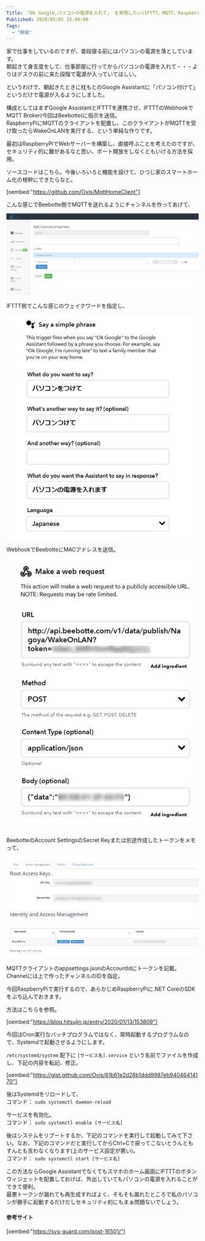 ```yaml
---
Title: 「Ok Google,パソコンの電源を入れて」 を実現したい(IFTTT、MQTT、Raspberry Piを用いる方法)
Published: 2020/05/05 15:00:00
Tags:
  - "開発"
---
```

家で仕事をしているのですが、普段寝る前にはパソコンの電源を落としています。  
朝起きて身支度をして、仕事部屋に行ってからパソコンの電源を入れて・・・よりはデスクの前に来た段階で電源が入っていてほしい。  

というわけで、朝起きたときに枕もとのGoogle Assistantに「パソコン付けて」というだけで電源が入るようにしました。  

<!-- more -->

構成としてはまずGoogle AssistantとIFTTTを連携させ、IFTTTのWebhookでMQTT Broker(今回はBeebotte)に指示を送信。  
RaspberryPiにMQTTのクライアントを配置し、このクライアントがMQTTを受け取ったらWakeOnLANを実行する、という単純な作りです。  

最初はRaspberryPiでWebサーバーを構築し、直接呼ぶことを考えたのですが、セキュリティ的に難があるなと思い、ポート開放をしなくともいける方法を採用。  

ソースコードはこちら。今後いろいろと機能を設けて、ひつじ家のスマートホーム化の根幹にできたらなと。  

[oembed:"https://github.com/Ovis/MqttHomeClient"]

こんな感じでBeebotte側でMQTTを送れるようにチャンネルを作ってあげて、  

![](20200505143708.png) 

IFTTT側でこんな感じのウェイクワードを指定し、  

![](20200505143744.png) 

WebhookでBeebotteにMACアドレスを送信。  

![](20200505143830.png)   

BeebotteのAccount SettingsのSecret Keyまたは別途作成したトークンをメモって、  

![](20200505144327.png) 

MQTTクライアントのappsettings.jsonのAccountIdにトークンを記載。Channelには上で作ったチャンネルのIDを指定。

今回RaspberryPiで実行するので、あらかじめRaspberryPiに.NET CoreのSDKをぶち込んでおきます。  

方法はこちらを参照。  

[oembed:"https://blog.hitsujin.jp/entry/2020/01/13/153809"]

今回はCron実行なバッチプログラムではなく、常時起動するプログラムなので、Systemdで起動させるようにします。  

`/etc/systemd/system` 配下に `[サービス名].service` という名前でファイルを作成し、下記の内容を転記、修正。  

[oembed:"https://gist.github.com/Ovis/61b61e2d28b1ddd9987eb94046414170"]

後はSystemdをリロードして、  
コマンド： `sudo systemctl daemon-reload`  

サービスを有効化。  
コマンド： `sudo systemctl enable [サービス名]`  

後はシステムをリブートするか、下記のコマンドを実行して起動してみて下さい。なお、下記のコマンドだと実行してからCtrl+Cで戻ってこないとうんともすんとも言わなくなります(上のサービス設定が悪い)。  
コマンド： `sudo systemctl start [サービス名]`  

この方法ならGoogle Assistantでなくてもスマホのホーム画面にIFTTTのボタンウィジェットを配置しておけば、外出していてもパソコンの電源を入れることができて便利。  
最悪トークンが漏れても再生成すればよく、そもそも漏れたところで私のパソコンが勝手に起動するだけだしセキュリティ的にもまぁ問題ないでしょう。

#### 参考サイト  

[oembed:"https://sys-guard.com/post-16501/"]

